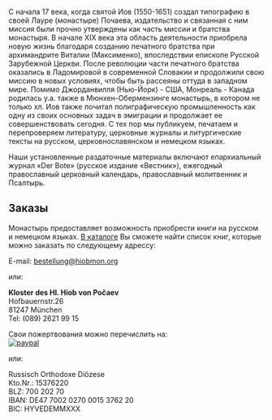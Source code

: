 С начала 17 века, когда святой Иов (1550-1651) создал типографию в своей Лауре (монастыре) Почаева, издательство и связанная с ним миссия были прочно утверждены как часть миссии и братства монастыря. В начале XIX века эта область деятельности приобрела новую жизнь благодаря созданию печатного братства при архимандрите Виталии (Максименко), впоследствии епископе Русской Зарубежной Церкви.
После революции части печатного братства оказались в Ладомировой в современной Словакии и продолжили свою миссию в новых условиях, чтобы быть рассеяны оттуда в западном мире. Помимо Джорданвилля (Нью-Йорк) - США, Монреаль - Канада родилась у.а. также в Мюнхен-Обермензинге монастырь, в котором не только хл. Иов также почитал полиграфическую промышленность как одну из своих основных задач в эмиграции и продолжает ее совершенствовать сегодня.
С тех пор мы публикуем, печатаем и перепроверяем литературу, церковные журналы и литургические тексты на русском, церковнославянском и немецком языках.

Наши установленные раздаточные материалы включают епархиальный журнал «Der Bote» (русское издание «Вестник»), ежегодный православный церковный календарь, православный молитвенник и Псалтырь.

## Заказы
Монастырь предоставляет возможность приобрести книги на русском и немецком языках. [В каталоге](/uploads/assets/pages/verlag/klosterverlag_katalog.pdf) Вы сможете найти список книг, которые можно заказать по следующему адрессу:

E-mail: bestellung@hiobmon.org

или:

**Kloster des Hl. Hiob von Počaev**  
Hofbauernstr.26  
81247 München  
Tel: (089) 2621 99 15  

Свои пожертвования можно перечислить на:  
[![paypal](https://www.paypal.com/en_US/i/btn/btn_donateCC_LG.gif)](https://www.paypal.com/cgi-bin/webscr?cmd=_s-xclick&hosted_button_id=RGQ)

или:

Russisch Orthodoxe Diözese  
Kto.Nr.: 15376220  
BLZ: 700 202 70  
IBAN: DE47 7002 0270 0015 3762 20  
BIC: HYVEDEMMXXX
